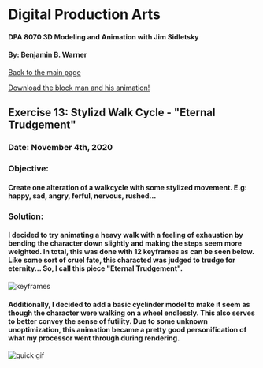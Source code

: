 # Digital Production Arts
#### DPA 8070 3D Modeling and Animation with Jim Sidletsky
#### By: Benjamin B. Warner

[Back to the main page](https://benwarnerdigitalarts.github.io/3Dworks/)

[Download the block man and his animation!](https://benwarnerdigitalarts.github.io/3Dworks/dpa8070/stylizedWalk/block_man.mb)

## Exercise 13: Stylizd Walk Cycle - "Eternal Trudgement"
### Date: November 4th, 2020

### Objective:
#### Create one alteration of a walkcycle with some stylized movement.  E.g: happy, sad, angry, ferful, nervous, rushed...

### Solution:
#### I decided to try animating a heavy walk with a feeling of exhaustion by bending the character down slightly and making the steps seem more weighted.  In total, this was done with 12 keyframes as can be seen below. Like some sort of cruel fate, this characted was judged to trudge for eternity... So, I call this piece "Eternal Trudgement".

![keyframes](https://benwarnerdigitalarts.github.io/3Dworks/dpa8070/stylizedWalk/images/the12keys.PNG)

#### Additionally, I decided to add a basic cyclinder model to make it seem as though the character were walking on a wheel endlessly. This also serves to better convey the sense of futility. Due to some unknown unoptimization, this animation became a pretty good personification of what my processor went through during rendering.

![quick gif](https://benwarnerdigitalarts.github.io/3Dworks/dpa8070/stylizedWalk/images/block-man-walk.gif)


